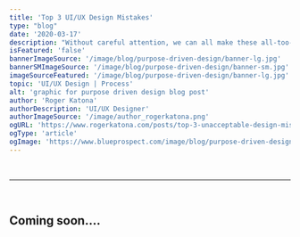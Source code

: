 ```yaml
---
title: 'Top 3 UI/UX Design Mistakes'
type: "blog"
date: '2020-03-17'
description: "Without careful attention, we can all make these all-too-common design mistakes.  This approach will ensure you catch before deploying."
isFeatured: 'false'
bannerImageSource: '/image/blog/purpose-driven-design/banner-lg.jpg'
bannerSMImageSource: '/image/blog/purpose-driven-design/banner-sm.jpg'
imageSourceFeatured: '/image/blog/purpose-driven-design/banner-lg.jpg'
topic: 'UI/UX Design | Process'
alt: 'graphic for purpose driven design blog post'
author: 'Roger Katona'
authorDescription: 'UI/UX Designer'
authorImageSource: '/image/author_rogerkatona.png'
ogURL: 'https://www.rogerkatona.com/posts/top-3-unacceptable-design-mistakes'
ogType: 'article'
ogImage: 'https://www.blueprospect.com/image/blog/purpose-driven-design/banner-sm.jpg'
---
```

<br>

---
<br>

## Coming soon....


